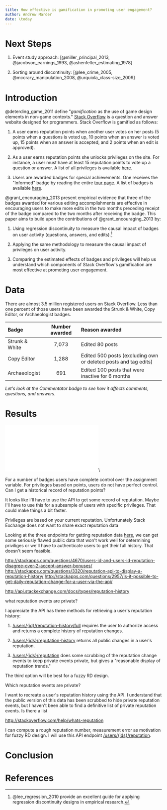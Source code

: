 ```yaml
---
title: How effective is gamification in promoting user engagement?
author: Andrew Marder
date: \today
---
```


# Next Steps

1. Event study approach: [@miller_principal_2013, @jacobson_earnings_1993, @ashenfelter_estimating_1978]

2. Sorting around discontinuity: [@lee_crime_2005, @mccrary_manipulation_2008, @urquiola_class-size_2009]

# Introduction

@deterding_game_2011 define "_gamification_ as the use of game design
elements in non-game contexts."
[Stack Overflow](http://stackoverflow.com/) is a question and answer
website designed for programmers. Stack Overflow is gamified as
follows:

1. A user earns reputation points when another user votes on her posts
   (5 points when a questions is voted up, 10 points when an answer is
   voted up, 15 points when an answer is accepted, and 2 points when
   an edit is approved).

2. As a user earns reputation points she unlocks privileges on the
   site. For instance, a user must have at least 15 reputation points
   to vote up a question or answer. A list of all privileges is
   available [here](http://stackoverflow.com/help/privileges).

3. Users are awarded badges for special achievements. One receives the
   "Informed" badge by reading the entire
   [tour page](http://stackoverflow.com/tour). A list of badges is
   available [here](http://stackoverflow.com/help/badges).

@grant_encouraging_2013 present empirical evidence that three of the
badges awarded for various editing accomplishments are effective in
encouraging users to make more edits in the two months preceding
receipt of the badge compared to the two months after receiving the
badge. This paper aims to build upon the contributions of
@grant_encouraging_2013 by:

1. Using regression discontinuity to measure the causal impact of
   badges on user activity (questions, answers, and edits).[^RDD]

2. Applying the same methodology to measure the causal impact of
   privileges on user activity.

3. Comparing the estimated effects of badges and privileges will help
   us understand which components of Stack Overflow's gamification are
   most effective at promoting user engagement.

[^RDD]: @lee_regression_2010 provide an excellent guide for applying
regression discontinuity designs in empirical research.

# Data

There are almost 3.5 million registered users on Stack Overflow. Less than one percent of those users have been awarded the Strunk & White, Copy Editor, or Archaeologist badges.

| Badge          | Number awarded | Reason awarded                                                  |
|:---------------|:--------------:|:----------------------------------------------------------------|
| Strunk & White |  7,073         | Edited 80 posts                                                 |
| Copy Editor    |  1,288         | Edited 500 posts (excluding own or deleted posts and tag edits) |
| Archaeologist  |   691          | Edited 100 posts that were inactive for 6 months                |

_Let's look at the Commentator badge to see how it affects comments, questions,
and answers._

# Results

![](figures/event-study.pdf)\

For a number of badges users have complete control over the assignment variable. For privileges based on points, users do not have perfect control. Can I get a historical record of reputation points?

It looks like I'll have to use the API to get some record of reputation. Maybe I'll have to use this for a subsample of users with specific privileges. That could make things a bit faster.

Privileges are based on your current reputation. Unfortunately Stack Exchange does not want to share exact reputation data

Looking at the three endpoints for getting reputation data [here](http://api.stackexchange.com/docs/), we can get some seriously flawed public data that won't work well for determining priviliges or we'll have to authenticate users to get their full history. That doesn't seem feasible.

http://stackapps.com/questions/4670/users-id-and-users-id-reputation-disagree-over-2-accept-answer-bonuses/
http://stackapps.com/questions/3320/reputation-api-to-display-a-reputation-history/
http://stackapps.com/questions/2957/is-it-possible-to-get-daily-reputation-change-for-a-user-via-the-api/

http://api.stackexchange.com/docs/types/reputation-history

what reputation events are private?

I appreciate the API has three methods for retrieving a user's reputation history:

1. [/users/{id}/reputation-history/full](http://api.stackexchange.com/docs/full-reputation-history) requires the user to authorize access and returns a complete history of reputation changes.

2. [/users/{ids}/reputation-history](http://api.stackexchange.com/docs/reputation-history) returns all public changes in a user's reputation.

3. [/users/{ids}/reputation](http://api.stackexchange.com/docs/reputation-on-users) does some scrubbing of the reputation change events to keep private events private, but gives a "reasonable display of reputation trends."

The third option will be best for a fuzzy RD design.

Which reputation events are private?

I want to recreate a user's reputation history using the API. I understand that the public version of this data has been scrubbed to hide private reputation events, but I haven't been able to find a definitive list of private reputation events. Is there a list 

http://stackoverflow.com/help/whats-reputation

I can compute a rough reputation number, measurement error as motivation for fuzzy RD design. I will use this API endpoint [/users/{ids}/reputation](http://api.stackexchange.com/docs/reputation-on-users).

# Conclusion

# References
